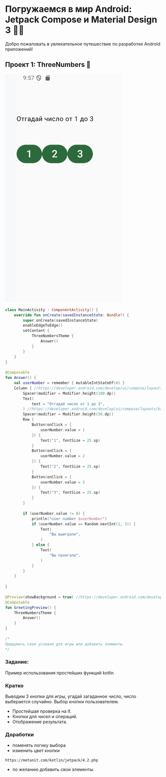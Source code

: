 # Погружаемся в мир Android: Jetpack Compose и Material Design 3 🌌📱

Добро пожаловать в увлекательное путешествие по разработке Android приложений!

## Проект 1: ThreeNumbers 🧮

![Pasted image 20250212100812.png](../../images/Pasted%20image%2020250212100812.png)

````kotlin
class MainActivity : ComponentActivity() {
    override fun onCreate(savedInstanceState: Bundle?) {
        super.onCreate(savedInstanceState)
        enableEdgeToEdge()
        setContent {
            ThreeNumbersTheme {
                Answer()
            }
        }
    }
}

@Composable
fun Answer() {
    val userNumber = remember { mutableIntStateOf(0) }
    Column { //https://developer.android.com/develop/ui/compose/layouts/basics
        Spacer(modifier = Modifier.height(100.dp))
        Text(
            text = "Отгадай число от 1 до 3",
        ) //https://developer.android.com/develop/ui/compose/layouts/basics
        Spacer(modifier = Modifier.height(50.dp))
        Row {
            Button(onClick = {
                userNumber.value = 1
            }) {
                Text("1", fontSize = 25.sp)
            }
            Button(onClick = {
                userNumber.value = 2
            }) {
                Text("2", fontSize = 25.sp)
            }
            Button(onClick = {
                userNumber.value = 3
            }) {
                Text("3", fontSize = 25.sp)
            }
        }

        if (userNumber.value != 0) {
            println("user number $userNumber")
            if (userNumber.value == Random.nextInt(1, 3)) {
                Text(
                    "Вы выиграли",
                )
            } else {
                Text(
                    "Вы проигали",
                )
            }
        }
    }

}

@Preview(showBackground = true) //https://developer.android.com/develop/ui/compose/tooling/previews 
@Composable
fun GreetingPreview() {
    ThreeNumbersTheme {
        Answer()
    }
}

/*
Придумать свои условия для игры или добавить элементы
*/
````

### Задание:

Пример использования простейших  функций kotlin

### Кратко

Выводим 3 кнопки для игры, угадай загаданное число, число выберается случайно. Выбор кнопки пользователем.

* Простейшая проверка на if.
* Кнопки для чисел и операций.
* Отображение результата.

### Доработки

* поменять логику выбора
* изменить цвет кнопки

````
https://metanit.com/kotlin/jetpack/4.2.php
````

* по желанию добавить свои элементы.
